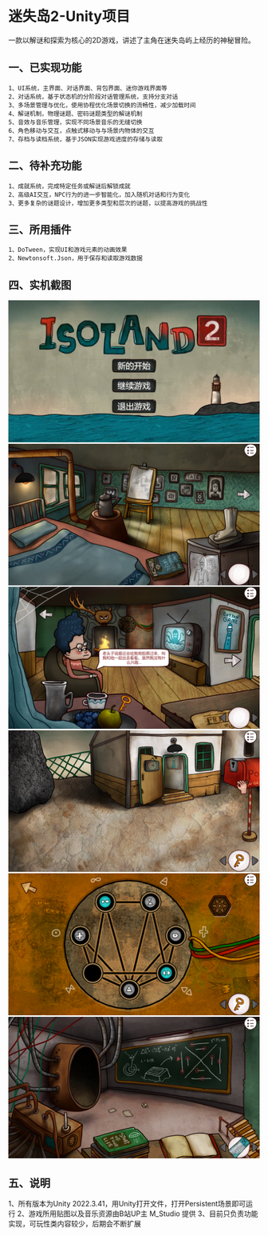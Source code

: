 # 迷失岛2-Unity项目
一款以解谜和探索为核心的2D游戏，讲述了主角在迷失岛屿上经历的神秘冒险。
## 一、已实现功能  
    1、UI系统，主界面、对话界面、背包界面、迷你游戏界面等
    2、对话系统，基于状态机的分阶段对话管理系统，支持分支对话
    3、多场景管理与优化，使用协程优化场景切换的流畅性，减少加载时间
    4、解谜机制，物理谜题、密码谜题类型的解谜机制
    5、音效与音乐管理，实现不同场景音乐的无缝切换
    6、角色移动与交互，点触式移动与与场景内物体的交互
    7、存档与读档系统，基于JSON实现游戏进度的存储与读取
## 二、待补充功能  
    1、成就系统，完成特定任务或解谜后解锁成就
    2、高级AI交互，NPC行为的进一步智能化，加入随机对话和行为变化
    3、更多复杂的谜题设计，增加更多类型和层次的谜题，以提高游戏的挑战性
## 三、所用插件  
    1、DoTween，实现UI和游戏元素的动画效果
    2、Newtonsoft.Json，用于保存和读取游戏数据
## 四、实机截图 
![image](https://github.com/dengdev/LostIsland2/blob/main/Screenshots/1.png)  
![image](https://github.com/dengdev/LostIsland2/blob/main/Screenshots/2.png) 
![image](https://github.com/dengdev/LostIsland2/blob/main/Screenshots/3.png)
![image](https://github.com/dengdev/LostIsland2/blob/main/Screenshots/4.png)  
![image](https://github.com/dengdev/LostIsland2/blob/main/Screenshots/5.png)  
![image](https://github.com/dengdev/LostIsland2/blob/main/Screenshots/6.png)  
## 五、说明  
   1、所有版本为Unity 2022.3.41，用Unity打开文件，打开Persistent场景即可运行
   2、游戏所用贴图以及音乐资源由B站UP主 M_Studio 提供
   3、目前只负责功能实现，可玩性类内容较少，后期会不断扩展
